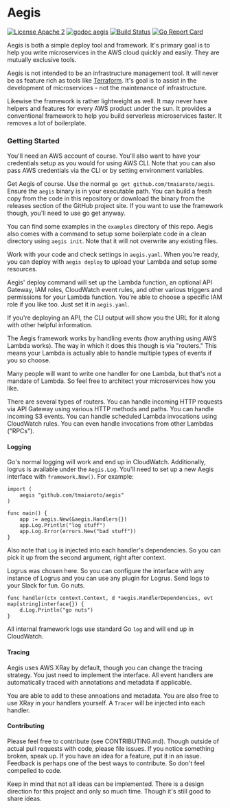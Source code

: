 # Aegis

[![License Apache 2](https://img.shields.io/badge/license-Apache%202-blue.svg)](https://github.com/tmaiaroto/aegis/blob/master/LICENSE) [![godoc aegis](https://img.shields.io/badge/godoc-reference-blue.svg)](http://godoc.org/github.com/tmaiaroto/aegis) [![Build Status](https://travis-ci.org/tmaiaroto/aegis.svg?branch=master)](https://travis-ci.org/tmaiaroto/aegis) [![Go Report Card](https://goreportcard.com/badge/github.com/tmaiaroto/aegis)](https://goreportcard.com/report/github.com/tmaiaroto/aegis)

Aegis is both a simple deploy tool and framework. It's primary goal is to help you write
microservices in the AWS cloud quickly and easily. They are mutually exclusive tools.

Aegis is not intended to be an infrastructure management tool. It will never be
as feature rich as tools like [Terraform](https://www.terraform.io). It's goal is
to assist in the development of microservices - not the maintenance of infrastructure.

Likewise the framework is rather lightweight as well. It may never have helpers and
features for every AWS product under the sun. It provides a conventional framework
to help you build serverless microservices faster. It removes a lot of boilerplate.

### Getting Started

You'll need an AWS account of course. You'll also want to have your credentials setup
as you would for using AWS CLI. Note that you can also pass AWS credentials via the 
CLI or by setting environment variables.

Get Aegis of course. Use the normal `go get github.com/tmaiaroto/aegis`.
Ensure the `aegis` binary is in your executable path. You can build a fresh copy
from the code in this repository or download the binary from the releases section
of the GitHub project site. If you want to use the framework though, you'll need to
use go get anyway.

You can find some examples in the `examples` directory of this repo. Aegis also comes
with a command to setup some boilerplate code in a clean directory using `aegis init`.
Note that it will not overwrite any existing files.

Work with your code and check settings in `aegis.yaml`. When you're ready, you can deploy
with `aegis deploy` to upload your Lambda and setup some resources.

Aegis' deploy command will set up the Lambda function, an optional API Gateway, IAM roles,
CloudWatch event rules, and other various triggers and permissions for your Lambda function.
You're able to choose a specific IAM role if you like too. Just set it in `aegis.yaml`.

If you're deploying an API, the CLI output will show you the URL for it along with other
helpful information.

The Aegis framework works by handling events (how anything using AWS Lambda works). The way
in which it does this though is via "routers." This means your Lambda is actually able to
handle multiple types of events if you so choose.

Many people will want to write one handler for one Lambda, but that's not a mandate of Lambda.
So feel free to architect your microservices how you like.

There are several types of routers. You can handle incoming HTTP requests via API Gateway using
various HTTP methods and paths. You can handle incoming S3 events. You can handle scheduled Lambda
invocations using CloudWatch rules. You can even handle invocations from other Lambdas ("RPCs").

#### Logging

Go's normal logging will work and end up in CloudWatch. Additionally, logrus is available under the `Aegis.Log`.
You'll need to set up a new Aegis interface with `framework.New()`. For example:

```
import (
    aegis "github.com/tmaiaroto/aegis"
)

func main() {
    app := aegis.New(&aegis.Handlers{})
    app.Log.Println("log stuff")
    app.Log.Error(errors.New("bad stuff"))
}
```

Also note that `Log` is injected into each handler's dependencies. So you can pick it up from the second
argument, right after context.

Logrus was chosen here. So you can configure the interface with any instance of Logrus and you can use any
plugin for Logrus. Send logs to your Slack for fun. Go nuts.

```
func handler(ctx context.Context, d *aegis.HandlerDependencies, evt map[string]interface{}) {
    d.Log.Println("go nuts")
}
```

All internal framework logs use standard Go `log` and will end up in CloudWatch.

#### Tracing

Aegis uses AWS XRay by default, though you can change the tracing strategy. You just need to implement
the interface. All event handlers are automatically traced with annotations and metadata if applicable.

You are able to add to these annoations and metadata. You are also free to use XRay in your handlers
yourself. A `Tracer` will be injected into each handler.

#### Contributing

Please feel free to contribute (see CONTRIBUTING.md). Though outside of actual pull requests with code,
please file issues. If you notice something broken, speak up. If you have an idea for a feature, put it
in an issue. Feedback is perhaps one of the best ways to contribute. So don't feel compelled to code.

Keep in mind that not all ideas can be implemented. There is a design direction for this project and
only so much time. Though it's still good to share ideas.